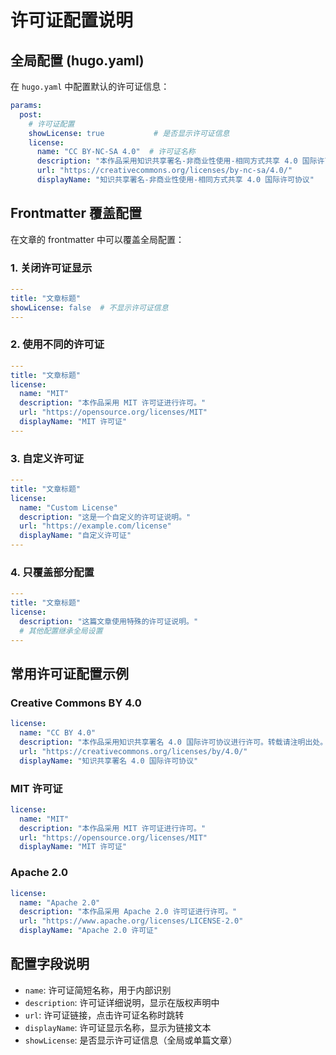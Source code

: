 # 许可证配置说明

## 全局配置 (hugo.yaml)

在 `hugo.yaml` 中配置默认的许可证信息：

```yaml
params:
  post:
    # 许可证配置
    showLicense: true           # 是否显示许可证信息
    license:
      name: "CC BY-NC-SA 4.0"  # 许可证名称
      description: "本作品采用知识共享署名-非商业性使用-相同方式共享 4.0 国际许可协议进行许可。转载请注明出处，非商业性使用，并保持相同的许可方式。"
      url: "https://creativecommons.org/licenses/by-nc-sa/4.0/"
      displayName: "知识共享署名-非商业性使用-相同方式共享 4.0 国际许可协议"
```

## Frontmatter 覆盖配置

在文章的 frontmatter 中可以覆盖全局配置：

### 1. 关闭许可证显示

```yaml
---
title: "文章标题"
showLicense: false  # 不显示许可证信息
---
```

### 2. 使用不同的许可证

```yaml
---
title: "文章标题"
license:
  name: "MIT"
  description: "本作品采用 MIT 许可证进行许可。"
  url: "https://opensource.org/licenses/MIT"
  displayName: "MIT 许可证"
---
```

### 3. 自定义许可证

```yaml
---
title: "文章标题"
license:
  name: "Custom License"
  description: "这是一个自定义的许可证说明。"
  url: "https://example.com/license"
  displayName: "自定义许可证"
---
```

### 4. 只覆盖部分配置

```yaml
---
title: "文章标题"
license:
  description: "这篇文章使用特殊的许可证说明。"
  # 其他配置继承全局设置
---
```

## 常用许可证配置示例

### Creative Commons BY 4.0

```yaml
license:
  name: "CC BY 4.0"
  description: "本作品采用知识共享署名 4.0 国际许可协议进行许可。转载请注明出处。"
  url: "https://creativecommons.org/licenses/by/4.0/"
  displayName: "知识共享署名 4.0 国际许可协议"
```

### MIT 许可证

```yaml
license:
  name: "MIT"
  description: "本作品采用 MIT 许可证进行许可。"
  url: "https://opensource.org/licenses/MIT"
  displayName: "MIT 许可证"
```

### Apache 2.0

```yaml
license:
  name: "Apache 2.0"
  description: "本作品采用 Apache 2.0 许可证进行许可。"
  url: "https://www.apache.org/licenses/LICENSE-2.0"
  displayName: "Apache 2.0 许可证"
```

## 配置字段说明

- `name`: 许可证简短名称，用于内部识别
- `description`: 许可证详细说明，显示在版权声明中
- `url`: 许可证链接，点击许可证名称时跳转
- `displayName`: 许可证显示名称，显示为链接文本
- `showLicense`: 是否显示许可证信息（全局或单篇文章）
